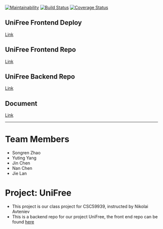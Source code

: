 [![Maintainability](https://api.codeclimate.com/v1/badges/94d7ef4074e419b84e5f/maintainability)](https://codeclimate.com/github/JiejayLan/unifreefrontend/maintainability) [![Build Status](https://travis-ci.org/JiejayLan/unifreefrontend.svg?branch=develop)](https://travis-ci.org/JiejayLan/unifreefrontend) [![Coverage Status](https://coveralls.io/repos/github/JiejayLan/unifreefrontend/badge.svg?branch=develop&service=github)](https://coveralls.io/github/JiejayLan/unifreefrontend?branch=develop)

## UniFree Frontend Deploy
[Link](https://master.d1rfx6pqw4meql.amplifyapp.com/)
## UniFree Frontend Repo
[Link](https://github.com/JiejayLan/unifreefrontend)
## UniFree Backend Repo
[Link](https://github.com/songrenzhao/rdb-crud-microservice)
## Document
[Link](https://jiejaylan.github.io/unifreefrontend/docs)
<hr>

# Team Members
- Songren Zhao
- Yuting Yang
- Jin Chen
- Nan Chen
- Jie Lan

# Project: UniFree
- This project is our class project for CSC59939, instructed by Nikolai Avteniev
- This is a backend repo for our project UniFree, the front end repo can be found [here](https://github.com/JiejayLan/unifreefrontend)
